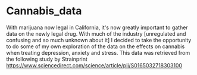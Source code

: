 # Cannabis_data
With marijuana now legal in California, it's now greatly important to gather data on the newly legal drug.  With much of the industry [unregulated and confusing and so much unknown about it] I decided to take the opportunity to do some of my own exploration of the data on the effects on cannabis when treating depression, anxiety and stress.  This data was retrieved from the following study by Strainprint https://www.sciencedirect.com/science/article/pii/S0165032718303100
